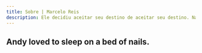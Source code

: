 ```yaml
---
title: Sobre | Marcelo Reis
description: Ele decidiu aceitar seu destino de aceitar seu destino. Na esperança de descobrir a verdade, ele entrou na biblioteca de uma sala.
---
```


## Andy loved to sleep on a bed of nails.
